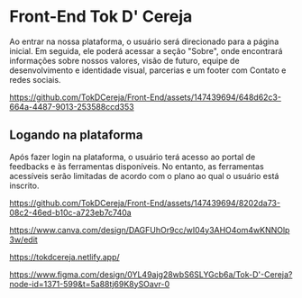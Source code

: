 # Front-End Tok D' Cereja

Ao entrar na nossa plataforma, o usuário será direcionado para a página inicial. Em seguida, ele poderá acessar a seção "Sobre", onde encontrará informações sobre nossos valores, visão de futuro, equipe de desenvolvimento e identidade visual, parcerias e um footer com Contato e redes sociais.


https://github.com/TokDCereja/Front-End/assets/147439694/648d62c3-664a-4487-9013-253588ccd353



## Logando na plataforma

Após fazer login na plataforma, o usuário terá acesso ao portal de feedbacks e às ferramentas disponíveis. No entanto, as ferramentas acessíveis serão limitadas de acordo com o plano ao qual o usuário está inscrito.



https://github.com/TokDCereja/Front-End/assets/147439694/8202da73-08c2-46ed-b10c-a723eb7c740a




https://www.canva.com/design/DAGFUhOr9cc/wI04y3AHO4om4wKNNOlp3w/edit

https://tokdcereja.netlify.app/

https://www.figma.com/design/0YL49ajg28wbS6SLYGcb6a/Tok-D'-Cereja?node-id=1371-599&t=5a88tj69K8ySOavr-0

